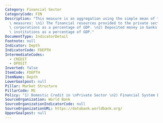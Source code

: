 ```yaml
---
Category: Financial Sector
CategoryCode: FIN
Description: "This measure is an aggregation using the simple mean of the following\
  \ measures: \n1) The financial resources provided to the private sector by financial\
  \ corporations as a percentage of GDP. \n2) Deposited money in banks and other financial\
  \ institutions as a percentage of GDP."
DocumentType: IndicatorDetail
Footnote: null
Indicator: Depth
IndicatorCode: FDEPTH
IntermediateCodes:
  - CREDIT
  - DPOSIT
Inverted: false
ItemCode: FDEPTH
ItemName: Depth
LowerGoalpost: null
Pillar: Market Structure
PillarCode: MS
Policy: "1) Domestic Credit in \nPrivate Sector \n2) Financial System Deposits"
SourceOrganization: World Bank
SourceOrganizationIndicatorCode: null
SourceOrganizationURL: https://databank.worldbank.org/
UpperGoalpost: null
---
```


